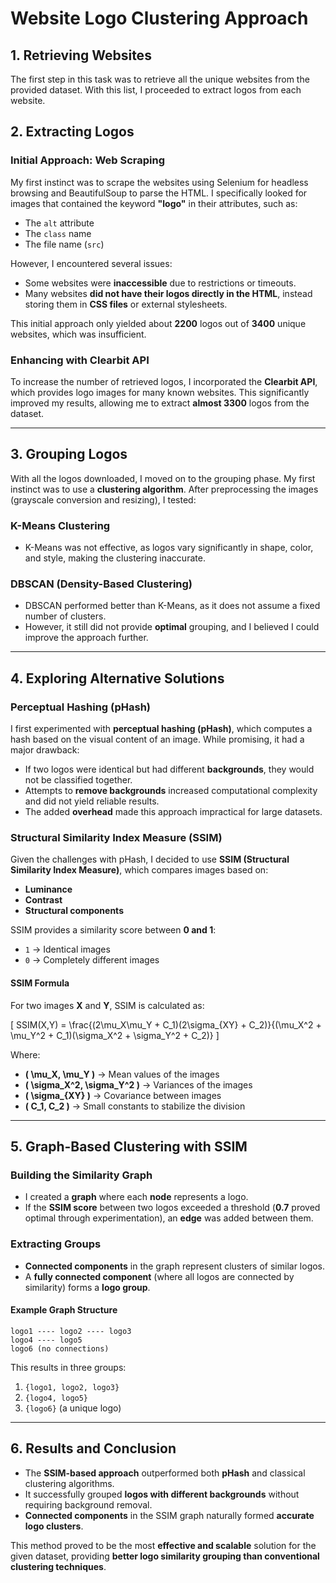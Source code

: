# Website Logo Clustering Approach

## **1. Retrieving Websites**

The first step in this task was to retrieve all the unique websites from the provided dataset. With this list, I proceeded to extract logos from each website.

## **2. Extracting Logos**

### **Initial Approach: Web Scraping**
My first instinct was to scrape the websites using Selenium for headless browsing and BeautifulSoup to parse the HTML. I specifically looked for images that contained the keyword **"logo"** in their attributes, such as:
- The `alt` attribute
- The `class` name
- The file name (`src`)

However, I encountered several issues:
- Some websites were **inaccessible** due to restrictions or timeouts.
- Many websites **did not have their logos directly in the HTML**, instead storing them in **CSS files** or external stylesheets.

This initial approach only yielded about **2200** logos out of **3400** unique websites, which was insufficient.

### **Enhancing with Clearbit API**
To increase the number of retrieved logos, I incorporated the **Clearbit API**, which provides logo images for many known websites. This significantly improved my results, allowing me to extract **almost 3300** logos from the dataset.

---

## **3. Grouping Logos**

With all the logos downloaded, I moved on to the grouping phase. My first instinct was to use a **clustering algorithm**. After preprocessing the images (grayscale conversion and resizing), I tested:

### **K-Means Clustering**
- K-Means was not effective, as logos vary significantly in shape, color, and style, making the clustering inaccurate.

### **DBSCAN (Density-Based Clustering)**
- DBSCAN performed better than K-Means, as it does not assume a fixed number of clusters.
- However, it still did not provide **optimal** grouping, and I believed I could improve the approach further.

---

## **4. Exploring Alternative Solutions**

### **Perceptual Hashing (pHash)**
I first experimented with **perceptual hashing (pHash)**, which computes a hash based on the visual content of an image. While promising, it had a major drawback:
- If two logos were identical but had different **backgrounds**, they would not be classified together.
- Attempts to **remove backgrounds** increased computational complexity and did not yield reliable results.
- The added **overhead** made this approach impractical for large datasets.

### **Structural Similarity Index Measure (SSIM)**
Given the challenges with pHash, I decided to use **SSIM (Structural Similarity Index Measure)**, which compares images based on:
- **Luminance**
- **Contrast**
- **Structural components**

SSIM provides a similarity score between **0 and 1**:
- `1` → Identical images
- `0` → Completely different images

#### **SSIM Formula**
For two images **X** and **Y**, SSIM is calculated as:

\[ SSIM(X,Y) = \frac{(2\mu_X\mu_Y + C_1)(2\sigma_{XY} + C_2)}{(\mu_X^2 + \mu_Y^2 + C_1)(\sigma_X^2 + \sigma_Y^2 + C_2)} \]

Where:
- **\( \mu_X, \mu_Y \)** → Mean values of the images
- **\( \sigma_X^2, \sigma_Y^2 \)** → Variances of the images
- **\( \sigma_{XY} \)** → Covariance between images
- **\( C_1, C_2 \)** → Small constants to stabilize the division

---

## **5. Graph-Based Clustering with SSIM**

### **Building the Similarity Graph**
- I created a **graph** where each **node** represents a logo.
- If the **SSIM score** between two logos exceeded a threshold (**0.7** proved optimal through experimentation), an **edge** was added between them.

### **Extracting Groups**
- **Connected components** in the graph represent clusters of similar logos.
- A **fully connected component** (where all logos are connected by similarity) forms a **logo group**.

#### **Example Graph Structure**
```
logo1 ---- logo2 ---- logo3
logo4 ---- logo5
logo6 (no connections)
```

This results in three groups:
1. `{logo1, logo2, logo3}`
2. `{logo4, logo5}`
3. `{logo6}` (a unique logo)

---

## **6. Results and Conclusion**

- The **SSIM-based approach** outperformed both **pHash** and classical clustering algorithms.
- It successfully grouped **logos with different backgrounds** without requiring background removal.
- **Connected components** in the SSIM graph naturally formed **accurate logo clusters**.

This method proved to be the most **effective and scalable** solution for the given dataset, providing **better logo similarity grouping than conventional clustering techniques**.
